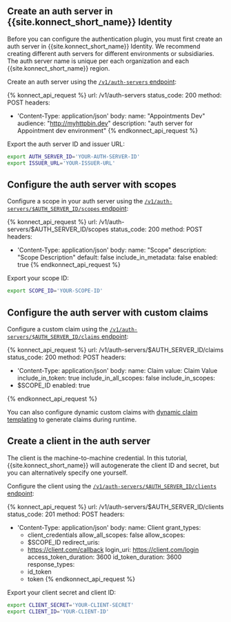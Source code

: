 ## Create an auth server in {{site.konnect_short_name}} Identity

Before you can configure the authentication plugin, you must first create an auth server in {{site.konnect_short_name}} Identity. We recommend creating different auth servers for different environments or subsidiaries. The auth server name is unique per each organization and each {{site.konnect_short_name}} region.

Create an auth server using the [`/v1/auth-servers` endpoint](/api/konnect/kong-identity/v1/#/operations/createAuthServer):

<!--vale off-->
{% konnect_api_request %}
url: /v1/auth-servers
status_code: 200
method: POST
headers:
  - 'Content-Type: application/json'
body:
  name: "Appointments Dev"
  audience: "http://myhttpbin.dev"
  description: "auth server for Appointment dev environment"
{% endkonnect_api_request %}

Export the auth server ID and issuer URL:
```sh
export AUTH_SERVER_ID='YOUR-AUTH-SERVER-ID'
export ISSUER_URL='YOUR-ISSUER-URL'
```

## Configure the auth server with scopes 

Configure a scope in your auth server using the [`/v1/auth-servers/$AUTH_SERVER_ID/scopes` endpoint](/api/konnect/kong-identity/v1/#/operations/createAuthServerScope):

<!--vale off-->
{% konnect_api_request %}
url: /v1/auth-servers/$AUTH_SERVER_ID/scopes 
status_code: 200
method: POST
headers:
  - 'Content-Type: application/json'
body:
  name: "Scope"
  description: "Scope Description"
  default: false
  include_in_metadata: false
  enabled: true
{% endkonnect_api_request %}
<!--vale on-->

Export your scope ID:
```sh
export SCOPE_ID='YOUR-SCOPE-ID'
```

## Configure the auth server with custom claims

Configure a custom claim using the [`/v1/auth-servers/$AUTH_SERVER_ID/claims` endpoint](/api/konnect/kong-identity/v1/#/operations/createAuthServerClaim):

<!--vale off-->
{% konnect_api_request %}
url: /v1/auth-servers/$AUTH_SERVER_ID/claims 
status_code: 200
method: POST
headers:
  - 'Content-Type: application/json'
body:
  name: Claim
  value: Claim Value
  include_in_token: true
  include_in_all_scopes: false
  include_in_scopes: 
  - $SCOPE_ID
  enabled: true

{% endkonnect_api_request %}
<!--vale on-->

You can also configure dynamic custom claims with [dynamic claim templating](/konnect-identity/#dynamic-claim-templates) to generate claims during runtime.

## Create a client in the auth server

The client is the machine-to-machine credential. In this tutorial, {{site.konnect_short_name}} will autogenerate the client ID and secret, but you can alternatively specify one yourself. 

Configure the client using the [`/v1/auth-servers/$AUTH_SERVER_ID/clients` endpoint](/api/konnect/kong-identity/v1/#/operations/createAuthServerClient):

<!--vale off-->
{% konnect_api_request %}
url: /v1/auth-servers/$AUTH_SERVER_ID/clients
status_code: 201
method: POST
headers:
  - 'Content-Type: application/json'
body:
  name: Client
  grant_types:
    - client_credentials
  allow_all_scopes: false
  allow_scopes:
    - $SCOPE_ID
  redirect_uris:
    - https://client.com/callback
  login_uri: https://client.com/login
  access_token_duration: 3600
  id_token_duration: 3600
  response_types:
    - id_token
    - token
{% endkonnect_api_request %}
<!--vale on-->

Export your client secret and client ID:
```sh
export CLIENT_SECRET='YOUR-CLIENT-SECRET'
export CLIENT_ID='YOUR-CLIENT-ID'
```